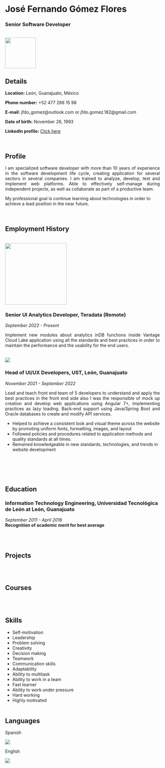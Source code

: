# José Fernando Gómez Flores
### Senior Software Developer
<br>
<img src="https://drive.google.com/uc?export=view&id=1HTnd0gMDuBwMmfWD3BvD1-wE5CB1jBbI" width="100px"/>


## Details
<p><b>Location:</b> León, Guanajuato, México</p>
<p><b>Phone number:</b> +52 477 288 15 98</p>
<p><b>E-mail:</b> jfdo_gomez@outlook.com or jfdo.gomez.182@gmail.com</p>
<p><b>Date of birth:</b> November 26, 1993</p>
<p><b>LinkedIn profile:</b> <a href="https://www.linkedin.com/in/jos%C3%A9-fernando-g%C3%B3mez-flores-81a463194/">Click here</a></p>
<br>

## Profile
<p align="justify">
  I am specialized software developer with more than 10 years of experience in the software development life cycle, creating application for several sectors in several companies. I am trained to analyze, develop, test and implement web platforms. Able to effectively self-manage during independent projects, as well as collaborate as part of a productive team.

  My professional goal is continue learning about technologies in order to achieve a lead position in the near future. 
</p>
<br>

## Employment History

<br>
<img src="https://upload.wikimedia.org/wikipedia/commons/thumb/c/cd/Teradata_logo_2018.svg/2560px-Teradata_logo_2018.svg.png" width="200px"/>

### Senior UI Analytics Developer, Teradata (Remote)
*September 2022 - Present*
<br>
<p align="justify">
Implement new modules about analytics inDB functions inside Vantage Cloud Lake application using all the standards and best practices in order to maintain the performance and the usability for the end users.
</p>
<br>

<img src="https://www.ust.com/content/dam/ust/images/logos/ust-white-logo.svg"/>

### Head of UI/UX Developers, UST, León, Guanajuato
*November 2021 - September 2022*
<br>
<p align="justify">
Lead and teach front end team of 5 developers to understand and apply the best 
practices in the front end side also I was the responsible of mock up creation 
and develop web applications using Angular 7+, implementing practices as lazy 
loading. Back-end support using Java/Spring Boot and Oracle databases to create 
and modify API services.
</p>

-  Helped to achieve a consistent look and visual theme across the website by 
promoting uniform fonts, formatting, images, and layout
-  Followed policies and procedures related to application methods and quality 
standards at all times.
- Remained knowledgeable in new standards, technologies, and trends in 
website development
<br>

<br><br>

## Education
### Information Technology Engineering, Universidad Tecnológica de León at León, Guanajuato
*September 2011 - April 2016*
<br>
**Recognition of academic merit for best average**

<br><br>

## Projects
<br><br>

## Courses
<br><br>

## Skills
- Self-motivation
- Leadership
- Problem solving
- Creativity
- Decision making
- Teamwork
- Communication skills
- Adaptability
- Ability to multitask
- Ability to work in a team
- Fast learner
- Ability to work under pressure
- Hard working
- Highly motivated
<br><br>

## Languages

<p>Spanish</p>

![](https://geps.dev/progress/100)

<p>English</p>

![](https://geps.dev/progress/85)

